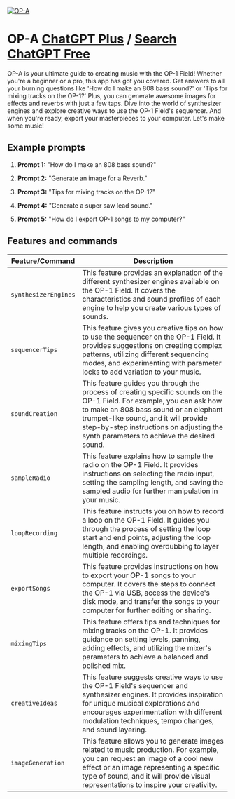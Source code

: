 
[![OP-A](https://files.oaiusercontent.com/file-YssGQyjLCYmRs19LsKH0AprE?se=2123-10-17T22%3A48%3A37Z&sp=r&sv=2021-08-06&sr=b&rscc=max-age%3D31536000%2C%20immutable&rscd=attachment%3B%20filename%3Dop-gpt.png&sig=hd7tR42eWEnJ5h2f31pYeIO/p0bsw7YorD8Rd4S2mAE%3D)](https://chat.openai.com/g/g-BwmyVZiL1-op-a)

# OP-A [ChatGPT Plus](https://chat.openai.com/g/g-BwmyVZiL1-op-a) / [Search ChatGPT Free](https://gptcall.net/index.html#/?search=OP-A)

OP-A is your ultimate guide to creating music with the OP-1 Field! Whether you're a beginner or a pro, this app has got you covered. Get answers to all your burning questions like 'How do I make an 808 bass sound?' or 'Tips for mixing tracks on the OP-1?' Plus, you can generate awesome images for effects and reverbs with just a few taps. Dive into the world of synthesizer engines and explore creative ways to use the OP-1 Field's sequencer. And when you're ready, export your masterpieces to your computer. Let's make some music!

## Example prompts

1. **Prompt 1:** "How do I make an 808 bass sound?"

2. **Prompt 2:** "Generate an image for a Reverb."

3. **Prompt 3:** "Tips for mixing tracks on the OP-1?"

4. **Prompt 4:** "Generate a super saw lead sound."

5. **Prompt 5:** "How do I export OP-1 songs to my computer?"

## Features and commands

| Feature/Command | Description |
| --- | --- |
| `synthesizerEngines` | This feature provides an explanation of the different synthesizer engines available on the OP-1 Field. It covers the characteristics and sound profiles of each engine to help you create various types of sounds. |
| `sequencerTips` | This feature gives you creative tips on how to use the sequencer on the OP-1 Field. It provides suggestions on creating complex patterns, utilizing different sequencing modes, and experimenting with parameter locks to add variation to your music. |
| `soundCreation` | This feature guides you through the process of creating specific sounds on the OP-1 Field. For example, you can ask how to make an 808 bass sound or an elephant trumpet-like sound, and it will provide step-by-step instructions on adjusting the synth parameters to achieve the desired sound. |
| `sampleRadio` | This feature explains how to sample the radio on the OP-1 Field. It provides instructions on selecting the radio input, setting the sampling length, and saving the sampled audio for further manipulation in your music. |
| `loopRecording` | This feature instructs you on how to record a loop on the OP-1 Field. It guides you through the process of setting the loop start and end points, adjusting the loop length, and enabling overdubbing to layer multiple recordings. |
| `exportSongs` | This feature provides instructions on how to export your OP-1 songs to your computer. It covers the steps to connect the OP-1 via USB, access the device's disk mode, and transfer the songs to your computer for further editing or sharing. |
| `mixingTips` | This feature offers tips and techniques for mixing tracks on the OP-1. It provides guidance on setting levels, panning, adding effects, and utilizing the mixer's parameters to achieve a balanced and polished mix. |
| `creativeIdeas` | This feature suggests creative ways to use the OP-1 Field's sequencer and synthesizer engines. It provides inspiration for unique musical explorations and encourages experimentation with different modulation techniques, tempo changes, and sound layering. |
| `imageGeneration` | This feature allows you to generate images related to music production. For example, you can request an image of a cool new effect or an image representing a specific type of sound, and it will provide visual representations to inspire your creativity. |


